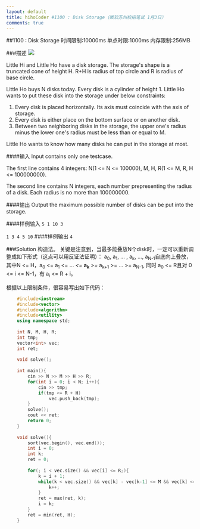 ```yaml
---
layout: default
title: hihoCoder #1100 : Disk Storage（微软苏州校招笔试 1月3日）
comments: true
---
```



##1100 : Disk Storage
时间限制:10000ms 
单点时限:1000ms
内存限制:256MB

###描述
![](http://media.hihocoder.com//problem_images/20150103/14202824928356.png)

Little Hi and Little Ho have a disk storage. The storage's shape is a truncated cone of height H. R+H is radius of top circle and R is radius of base circle. 

Little Ho buys N disks today. Every disk is a cylinder of height 1. Little Ho wants to put these disk into the storage under below constraints:

1. Every disk is placed horizontally. Its axis must coincide with the axis of storage.
2. Every disk is either place on the bottom surface or on another disk.
3. Between two neighboring disks in the storage, the upper one's radius minus the lower one's radius must be less than or equal to M.

Little Ho wants to know how many disks he can put in the storage at most.

####输入
Input contains only one testcase.

The first line contains 4 integers: N(1 <= N <= 100000), M, H, R(1 <= M, R, H <= 100000000).

The second line contains N integers, each number prepresenting the radius of a disk. Each radius is no more than 100000000.

####输出
Output the maximum possible number of disks can be put into the storage.

####样例输入
`5 1 10 3`

`1 3 4 5 10`
####样例输出
`4`


###Solution
构造法。
关键是注意到，当最多能叠放N个disk时，一定可以重新调整成如下形式（这点可以用反证法证明）：
a<sub>0</sub>, a<sub>1</sub>, ... , a<sub>k</sub>, ..., a<sub>N-1</sub>自底向上叠放，其中N <= H，a<sub>0</sub> <= a<sub>1</sub> <= ...  *<=* **a<sub>k</sub>** *>=*  a<sub>k+1</sub> >= ... >= a<sub>N-1</sub>, 同时 a<sub>0</sub> <= R且对 0 <= i <= N-1，有 a<sub>i</sub> <= R + i。


根据以上限制条件，很容易写出如下代码：
```cpp
	#include<iostream>
	#include<vector>
	#include<algorithm>
	#include<utility>
	using namespace std;
	
	int N, M, H, R;
	int tmp;
	vector<int> vec;
	int ret;
	
	void solve();
	
	int main(){
		cin >> N >> M >> H >> R;
		for(int i = 0; i < N; i++){
			cin >> tmp;
			if(tmp <= R + H)
				vec.push_back(tmp);
		}
		solve();
		cout << ret;
		return 0;
	}
	
	void solve(){
		sort(vec.begin(), vec.end());
		int i = 0;
		int k;
		ret = 0;
	
		for(; i < vec.size() && vec[i] <= R;){
			k = i + 1;
			while(k < vec.size() && vec[k] - vec[k-1] <= M && vec[k] <= R + k - i){
				k++;
			}
			ret = max(ret, k);
			i = k;
		}
		ret = min(ret, H);
	}

```
